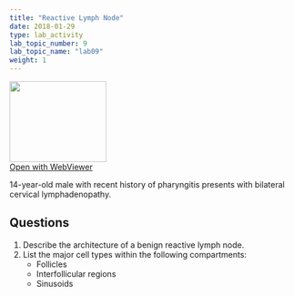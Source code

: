 ```yaml
---
title: "Reactive Lymph Node"
date: 2018-01-29
type: lab_activity
lab_topic_number: 9
lab_topic_name: "lab09"
weight: 1
---
```

<div class="entrybody">
<div class="thumbnail"><a href="http://virtualslides.cumc.columbia.edu/Heme%20Path%2001.svs/view.apml?" target="_blank"><img alt="" src="http://pathologylab.ccnmtl.columbia.edu/assets/images/slide_hemepath1.jpg" width="170" height="142" class="mt-image-left"></a><br><a href="http://virtualslides.cumc.columbia.edu/Heme%20Path%2001.svs/view.apml?" target="_blank">Open with WebViewer</a></div>

<p>14-year-old male with recent history of pharyngitis presents with bilateral cervical lymphadenopathy.<br clear="all"></p>

<h2>Questions</h2>


<ol>
<li>Describe the architecture of a benign reactive lymph node.</li>
<li>List the major cell types within the following compartments: 
<ul>
<li>Follicles</li>
<li>Interfollicular regions</li>
<li>Sinusoids</li>
</ul>
</li>
</ol>


						
</div>
